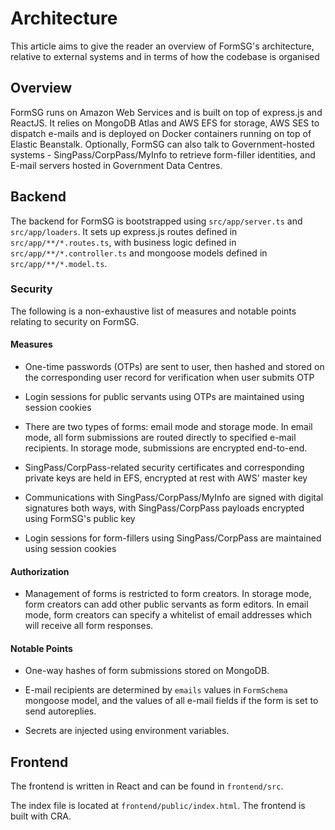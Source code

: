 # Architecture

This article aims to give the reader an overview of FormSG's architecture,
relative to external systems and in terms of how the codebase is organised

## Overview

FormSG runs on Amazon Web Services and is built on top of express.js and ReactJS.
It relies on MongoDB Atlas and AWS EFS for storage, AWS SES to dispatch e-mails and
is deployed on Docker containers running on top of Elastic Beanstalk. Optionally, FormSG
can also talk to Government-hosted systems - SingPass/CorpPass/MyInfo to retrieve form-filler
identities, and E-mail servers hosted in Government Data Centres.

## Backend

The backend for FormSG is bootstrapped using `src/app/server.ts` and `src/app/loaders`.
It sets up express.js routes defined in `src/app/**/*.routes.ts`, with business logic
defined in `src/app/**/*.controller.ts` and mongoose models defined in `src/app/**/*.model.ts`.

### Security

The following is a non-exhaustive list of measures and notable points relating
to security on FormSG.

#### Measures

- One-time passwords (OTPs) are sent to user, then hashed and stored on
  the corresponding user record for verification when user submits OTP

- Login sessions for public servants using OTPs are maintained
  using session cookies

- There are two types of forms: email mode and storage mode. In email mode,
  all form submissions are routed directly to specified e-mail recipients. In
  storage mode, submissions are encrypted end-to-end.

- SingPass/CorpPass-related security certificates and corresponding private
  keys are held in EFS, encrypted at rest with AWS' master key

- Communications with SingPass/CorpPass/MyInfo are signed with digital
  signatures both ways, with SingPass/CorpPass payloads encrypted using
  FormSG's public key

- Login sessions for form-fillers using SingPass/CorpPass
  are maintained using session cookies

#### Authorization

- Management of forms is restricted to form creators. In storage mode, form creators
  can add other public servants as form editors. In email mode, form creators can
  specify a whitelist of email addresses which will receive all form responses.

#### Notable Points

- One-way hashes of form submissions stored on MongoDB.

- E-mail recipients are determined by `emails` values in `FormSchema` mongoose
  model, and the values of all e-mail fields if the form is set to send autoreplies.

- Secrets are injected using environment variables.

## Frontend

The frontend is written in React and can be found in `frontend/src`.

The index file is located at `frontend/public/index.html`. The frontend is built with CRA.
